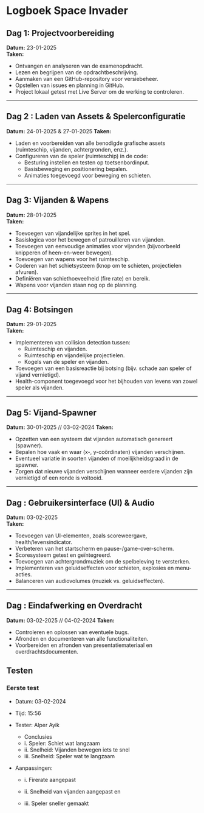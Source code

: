 # Logboek Space Invader

## Dag 1: Projectvoorbereiding  
**Datum:** 23-01-2025  
**Taken:**  
- Ontvangen en analyseren van de examenopdracht.  
- Lezen en begrijpen van de opdrachtbeschrijving.  
- Aanmaken van een GitHub-repository voor versiebeheer.  
- Opstellen van issues en planning in GitHub.  
- Project lokaal getest met Live Server om de werking te controleren.

---

## Dag 2 : Laden van Assets & Spelerconfiguratie  
**Datum:** 24-01-2025 & 27-01-2025
**Taken:**  
- Laden en voorbereiden van alle benodigde grafische assets (ruimteschip, vijanden, achtergronden, enz.).  
- Configureren van de speler (ruimteschip) in de code:  
  - Besturing instellen en testen op toetsenbordinput.  
  - Basisbeweging en positionering bepalen.  
  - Animaties toegevoegd voor beweging en schieten.  

---

## Dag 3: Vijanden  & Wapens
**Datum:** 28-01-2025  
**Taken:**  
- Toevoegen van vijandelijke sprites in het spel.  
- Basislogica voor het bewegen of patrouilleren van vijanden.  
- Toevoegen van eenvoudige animaties voor vijanden (bijvoorbeeld knipperen of heen-en-weer bewegen).  
- Toevoegen van wapens voor het ruimteschip.  
- Coderen van het schietsysteem (knop om te schieten, projectielen afvuren).  
- Definiëren van schiethoeveelheid (fire rate) en bereik.  
- Wapens voor vijanden staan nog op de planning.


---

## Dag 4: Botsingen  
**Datum:** 29-01-2025  
**Taken:**  
- Implementeren van collision detection tussen:  
  - Ruimteschip en vijanden.  
  - Ruimteschip en vijandelijke projectielen.  
  - Kogels van de speler en vijanden.  
- Toevoegen van een basisreactie bij botsing (bijv. schade aan speler of vijand vernietigd).  
- Health-component toegevoegd voor het bijhouden van levens van zowel speler als vijanden.  

---

## Dag 5: Vijand-Spawner  
**Datum:** 30-01-2025  // 03-02-2024
**Taken:**  
- Opzetten van een systeem dat vijanden automatisch genereert (spawner).  
- Bepalen hoe vaak en waar (x-, y-coördinaten) vijanden verschijnen.  
- Eventueel variatie in soorten vijanden of moeilijkheidsgraad in de spawner.  
- Zorgen dat nieuwe vijanden verschijnen wanneer eerdere vijanden zijn vernietigd of een ronde is voltooid.    

---

## Dag : Gebruikersinterface (UI) & Audio  
**Datum:** 03-02-2025  
**Taken:**  
- Toevoegen van UI-elementen, zoals scoreweergave, health/levensindicator.  
- Verbeteren van het startscherm en pause-/game-over-scherm.  
- Scoresysteem getest en geïntegreerd.  
- Toevoegen van achtergrondmuziek om de spelbeleving te versterken.  
- Implementeren van geluidseffecten voor schieten, explosies en menu-acties.  
- Balanceren van audiovolumes (muziek vs. geluidseffecten).  

---

## Dag : Eindafwerking en Overdracht  
**Datum:** 03-02-2025  // 04-02-2024
**Taken:**   
- Controleren en oplossen van eventuele bugs.  
- Afronden en documenteren van alle functionaliteiten.  
- Voorbereiden en afronden van presentatiemateriaal en overdrachtsdocumenten.  

## Testen

### Eerste test

- Datum: 03-02-2024
- Tijd: 15:56
- Tester: Alper Ayik

    - Conclusies
    - i. Speler: Schiet wat langzaam 
    - ii. Snelheid: Vijanden bewegen iets te snel
    - iii. Snelheid: Speler wat te langzaam

- Aanpassingen:

    - i.  Firerate aangepast

    - ii.  Snelheid van vijanden aangepast en 
    
    - iii. Speler sneller gemaakt